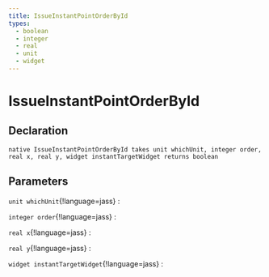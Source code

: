 ```yaml
---
title: IssueInstantPointOrderById
types:
  - boolean
  - integer
  - real
  - unit
  - widget
---
```


# IssueInstantPointOrderById

## Declaration

```jass
native IssueInstantPointOrderById takes unit whichUnit, integer order, real x, real y, widget instantTargetWidget returns boolean
```

## Parameters
`unit whichUnit`{!language=jass}
: 

`integer order`{!language=jass}
: 

`real x`{!language=jass}
: 

`real y`{!language=jass}
: 

`widget instantTargetWidget`{!language=jass}
: 
